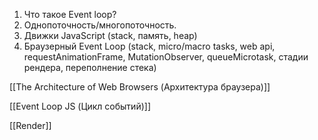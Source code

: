   

1. Что такое Event loop?
2. Однопоточность/многопоточность.
3. Движки JavaScript (stack, память, heap)
4. Браузерный Event Loop (stack, micro/macro tasks, web api, requestAnimationFrame, MutationObserver, queueMicrotask, стадии рендера, переполнение стека)

  

[[The Architecture of Web Browsers (Архитектура браузера)]]

[[Event Loop JS (Цикл событий)]]

[[Render]]